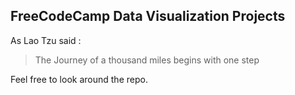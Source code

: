 ## FreeCodeCamp Data Visualization Projects

As Lao Tzu said :

> The Journey of a thousand miles begins with one step

Feel free to look around the repo.

